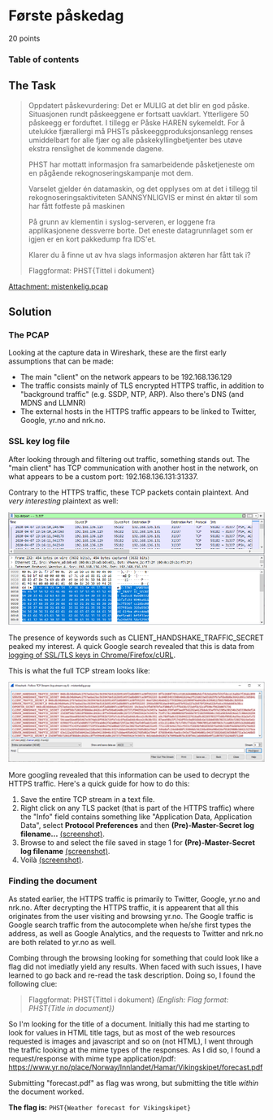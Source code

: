 # Første påskedag
20 points

### Table of contents

## The Task
>Oppdatert påskevurdering: Det er MULIG at det blir en god påske. Situasjonen rundt påskeeggene er fortsatt uavklart. Ytterligere 50 påskeegg er forduftet. I tillegg er Påske HAREN sykemeldt. For å utelukke fjærallergi må PHSTs påskeeggproduksjonsanlegg renses umiddelbart for alle fjær og alle påskekyllingbetjenter bes utøve ekstra renslighet de kommende dagene.
>
>PHST har mottatt informasjon fra samarbeidende påsketjeneste om en pågående rekognoseringskampanje mot dem.
>
>Varselet gjelder én datamaskin, og det opplyses om at det i tillegg til rekognoseringsaktiviteten SANNSYNLIGVIS er minst én aktør til som har fått fotfeste på maskinen
>
>På grunn av klementin i syslog-serveren, er loggene fra applikasjonene dessverre borte. Det eneste datagrunnlaget som er igjen er en kort pakkedump fra IDS'et.
>
>Klarer du å finne ut av hva slags informasjon aktøren har fått tak i?
>
>Flaggformat: PHST{Tittel i dokument}

[Attachment: mistenkelig.pcap](mistenkelig.pcap)

## Solution
### The PCAP
Looking at the capture data in Wireshark, these are the first early assumptions that can be made:
* The main "client" on the network appears to be 192.168.136.129
* The traffic consists mainly of TLS encrypted HTTPS traffic, in addition to "background traffic" (e.g. SSDP, NTP, ARP). Also there's DNS (and MDNS and LLMNR)
* The external hosts in the HTTPS traffic appears to be linked to Twitter, Google, yr.no and nrk.no.

### SSL key log file
After looking through and filtering out traffic, something stands out. The "main client" has TCP communication with another host in the network, on what appears to be a custom port: 192.168.136.131:31337.

Contrary to the HTTPS traffic, these TCP packets contain plaintext. And *very interesting* plaintext as well:

![keytraffic.png](keytraffic.png?raw=true)

The presence of keywords such as CLIENT_HANDSHAKE_TRAFFIC_SECRET peaked my interest. A quick Google search revealed that this is data from [logging of SSL/TLS keys in Chrome/Firefox/cURL](https://developer.mozilla.org/en-US/docs/Mozilla/Projects/NSS/Key_Log_Format).

This is what the full TCP stream looks like:

![keytcpstream.png](keytcpstream.png?raw=true)

More googling revealed that this information can be used to decrypt the HTTPS traffic. Here's a quick guide for how to do this:
1. Save the entire TCP stream in a text file.
2. Right click on any TLS packet (that is part of the HTTPS traffic) where the "Info" field contains something like "Application Data, Application Data", select **Protocol Preferences** and then **(Pre)-Master-Secret log filename...** [(screenshot)](howto_decrypt_1.png).
3. Browse to and select the file saved in stage 1 for **(Pre)-Master-Secret log filename** [(screenshot)](howto_decrypt_2.png).
4. Voilà [(screenshot)](howto_decrypt_3.png).

### Finding the document
As stated earlier, the HTTPS traffic is primarily to Twitter, Google, yr.no and nrk.no. After decrypting the HTTPS traffic, it is appearent that all this originates from the user visiting and browsing yr.no. The Google traffic is Google search traffic from the autocomplete when he/she first types the address, as well as Google Analytics, and the requests to Twitter and nrk.no are both related to yr.no as well.

Combing through the browsing looking for something that could look like a flag did not imediatly yield any results. When faced with such issues, I have learned to go back and re-read the task description. Doing so, I found the following clue:
>Flaggformat: PHST{Tittel i dokument}
*(English: Flag format: PHST{Title in document})*

So I'm looking for the title of a document. Initially this had me starting to look for values in HTML title tags, but as most of the web resources requested is images and javascript and so on (not HTML), I went through the traffic looking at the mime types of the responses. As I did so, I found a request/response with mime type application/pdf: <https://www.yr.no/place/Norway/Innlandet/Hamar/Vikingskipet/forecast.pdf>

Submitting "forecast.pdf" as flag was wrong, but submitting the title *within* the document worked.

**The flag is:** `PHST{Weather forecast for Vikingskipet}`